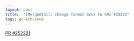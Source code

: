```yaml
---
layout: post
title:  "[Merged]all: change format 0x%x to %#x #25221"
tags: go-ethereum
---
```


[PR #252221](https://github.com/ethereum/go-ethereum/pull/25221)
